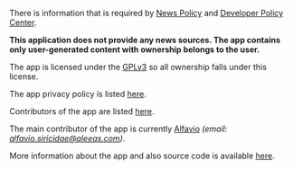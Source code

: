 There is information that is required by [News Policy](https://support.google.com/googleplay/android-developer/answer/9935326) and [Developer Policy Center](https://play.google.com/about/developer-content-policy/).

**This application does not provide any news sources. The app contains only user-generated content with ownership belongs to the user.**

The app is licensed under the [GPLv3](./LICENSE) so all ownership falls under this license.

The app privacy policy is listed [here](./PRIVACY_POLICY.md).

Contributors of the app are listed [here](https://github.com/Secure-File-Manager/Secure-File-Manager/graphs/contributors).

The main contributor of the app is currently [Alfavio](https://github.com/Alfavio) _(email: alfavio.siricidae@aleeas.com)_.

More information about the app and also source code is available [here](https://github.com/Secure-File-Manager/Secure-File-Manager).
